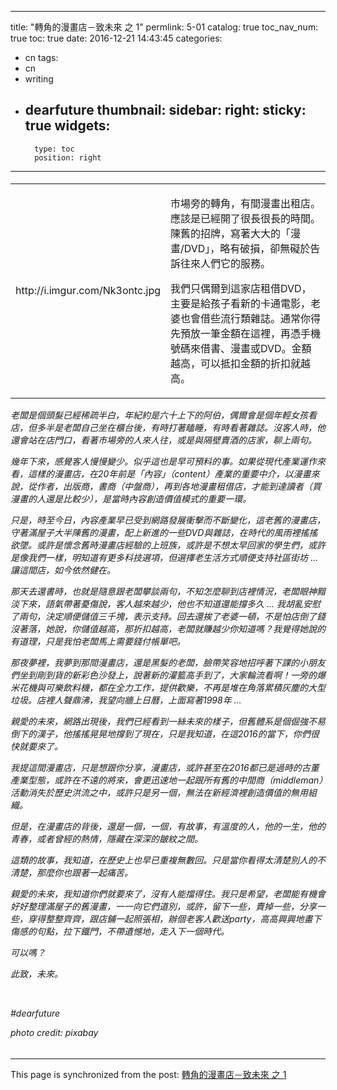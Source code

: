 
---
title: "轉角的漫畫店－致未來 之 1"
permlink: 5-01
catalog: true
toc_nav_num: true
toc: true
date: 2016-12-21 14:43:45
categories:
- cn
tags:
- cn
- writing
- dearfuture
thumbnail: 
sidebar:
    right:
        sticky: true
widgets:
    -
        type: toc
        position: right
---


<html><h6>
<table><tr><td>
<p>http://i.imgur.com/Nk3ontc.jpg</p></td><td>
<p>市場旁的轉角，有間漫畫出租店。應該是已經開了很長很長的時間。陳舊的招牌，寫著大大的「漫畫/DVD」，略有破損，卻無礙於告訴往來人們它的服務。</p>
<p>我們只偶爾到這家店租借DVD，主要是給孩子看新的卡通電影，老婆也會借些流行類雜誌。通常你得先預放一筆金額在這裡，再憑手機號碼來借書、漫畫或DVD。金額越高，可以抵扣金額的折扣就越高。</p>
</td></tr></table>
<p>老闆是個頭髮已經稀疏半白，年紀約是六十上下的阿伯，偶爾會是個年輕女孩看店，但多半是老闆自己坐在櫃台後，有時打著瞌睡，有時看著雜誌。沒客人時，他還會站在店門口，看著市場旁的人來人往，或是與隔壁賣酒的店家，聊上兩句。</p><p>幾年下來，感覺客人慢慢變少。似乎這也是早可預料的事。如果從現代產業運作來看，這樣的漫畫店，在20年前是「內容」（content）產業的重要中介，以漫畫來說，從作者，出版商，書商（中盤商），再到各地漫畫租借店，才能到達讀者（買漫畫的人還是比較少），是當時內容創造價值模式的重要一環。</p>
<p>只是，時至今日，內容產業早已受到網路發展衝擊而不斷變化，這老舊的漫畫店，守著滿屋子大半陳舊的漫畫，配上新進的一些DVD與雜誌，在時代的風雨裡搖搖欲墜。或許是懷念舊時漫畫店經驗的上班族，或許是不想太早回家的學生們，或許是像我們一樣，明知道有更多科技選項，但選擇老生活方式順便支持社區街坊 … 讓這間店，如今依然健在。</p>
<p>那天去還書時，也就是隨意跟老闆攀談兩句，不知怎麼聊到店裡情況，老闆眼神黯淡下來，語氣帶著憂傷說，客人越來越少，他也不知道還能撐多久 … 我胡亂安慰了兩句，決定順便儲值三千塊，表示支持。回去還挨了老婆一頓，不是怕店倒了錢沒著落，她說，你儲值越高，那折扣越高，老闆就賺越少你知道嗎？我覺得她說的有道理，只是我怕老闆馬上需要錢付帳單吧。</p>
<p>那夜夢裡，我夢到那間漫畫店，還是黑髮的老闆，臉帶笑容地招呼著下課的小朋友們坐到剛到貨的新彩色沙發上，說著新的灌籃高手到了，大家輪流看啊！一旁的爆米花機與可樂飲料機，都在全力工作，提供歡樂，不再是堆在角落累積灰塵的大型垃圾。店裡人聲鼎沸，我望向牆上日曆，上面寫著1998年 …</p>
<p>親愛的未來，網路出現後，我們已經看到一絲未來的樣子，但舊體系是個倔強不易倒下的漢子，他搖搖晃晃地撐到了現在，只是我知道，在這2016的當下，你們很快就要來了。</p>
<p>我提這間漫畫店，只是想跟你分享，漫畫店，或許甚至在2016都已是過時的古董產業型態，或許在不遠的將來，會更迅速地一起跟所有舊的中間商（middleman）活動消失於歷史洪流之中，或許只是另一個，無法在新經濟裡創造價值的無用組織。</p>
<p>但是，在漫畫店的背後，還是一個，一個，有故事，有溫度的人，他的一生，他的青春，或者曾經的熱情，隱藏在深深的皺紋之間。</p>
<p>這類的故事，我知道，在歷史上也早已重複無數回。只是當你看得太清楚別人的不清楚，那麼你也跟著一起痛苦。</p>
<p>親愛的未來，我知道你們就要來了，沒有人能擋得住。我只是希望，老闆能有機會好好整理滿屋子的舊漫畫，一一向它們道別，或許，留下一些，賣掉一些，分享一些，穿得整整齊齊，跟店鋪一起照張相，辦個老客人歡送party，高高興興地畫下傷感的句點，拉下鐵門，不帶遺憾地，走入下一個時代。</p>
<p>可以嗎？</p>
<p>此致，未來。</p> 
<p><br></p>
<p>#dearfuture</p>
<p>photo credit: pixabay</p> 
</h6></html>

- - -

This page is synchronized from the post: [轉角的漫畫店－致未來 之 1](https://steemit.com/@deanliu/5-01)
